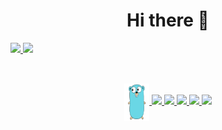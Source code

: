 
<h1 align="center">Hi there 👋</h1>	
 <div>
  <a href="https://github.com/hoaan1995/">
  <img height="150em" src="https://github-readme-stats.vercel.app/api?username=cutipu&show_icons=true"/>
  <img height="150em" src="https://github-readme-stats.vercel.app/api/top-langs/?username=cutipu"/>
</div>
<div style="display: inline_block"><br>
</div>
  
  ##
</p>
<p align="center" style="margin-bottom: 10px">
	<img align="center" alt="cutipu-Js" height="60" width="40" src="https://raw.githubusercontent.com/devicons/devicon/master/icons/go/go-original.svg">
	<img src="https://media3.giphy.com/media/ln7z2eWriiQAllfVcn/200w.webp" width="100" />
	<img src="https://i.giphy.com/media/eNAsjO55tPbgaor7ma/200w.webp" width="100" />
	<img src="https://i.giphy.com/media/VgGthkhUvGgOit7Y9i/200.webp" width="100" />
	<img src="https://i.giphy.com/media/KzJkzjggfGN5Py6nkT/200.webp" width="100" />
	<img src="https://i.giphy.com/media/IdyAQJVN2kVPNUrojM/200.webp" width="100" />
</p>
